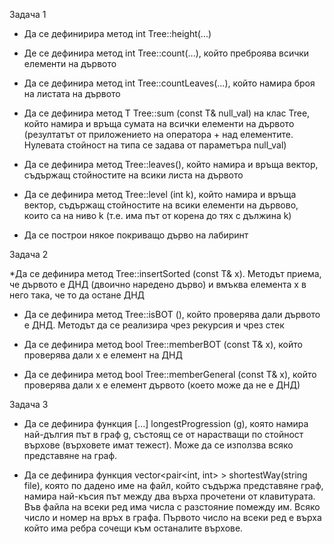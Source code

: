 Задача 1

* Да се дефинирира метод int Tree::height(...)

* Де се дефинира метод int Tree::count(...), който преброява всички елементи на дървото

* Да се дефинира метод int Tree::countLeaves(...), който намира броя на листата на дървото

* Да се дефинира метод T Tree::sum (const T& null_val) на клас Tree, който намира и връща сумата на всички елементи на дървото
  (резултатът от приложението на оператора + над елементите. Нулевата стойност на типа се задава от параметъра null_val)

* Да се дефинира метод Tree::leaves(), който намира и връща вектор, съдържащ стойностите на всики листа на дървото

* Да се дефинира метод Tree::level (int k), който намира и връща вектор, съдържащ стойностите на всики елементи на дървово,
  които са на ниво k (т.е. има път от корена до тях с дължина k)

* Да се построи някое покриващо дърво на лабиринт


Задача 2

 *Да се дефинира метод Tree::insertSorted (const T& x). Методът приема, че дървото е ДНД (двоично наредено дърво) и вмъква
 елемента x в него така, че то да остане ДНД

* Да се дефинира метод Tree::isBOT (), който проверява дали дървото е ДНД. Методът да се реализира чрез рекурсия и чрез стек

* Да се дефинира метод bool Tree::memberBOT (const T& x), който проверява дали x е елемент на ДНД

* Да се дефинира метод bool Tree::memberGeneral (const T& x), който проверява дали x е елемент дървото (което може да не е ДНД)


Задача 3

* Да се дефинира функция [...] lоngestProgression (g), която намира най-дългия път в граф g, състоящ се от нарастващи по
  стойност върхове (върховете имат тежест). Може да се използва всяко представяне на граф.

* Да се дефинира функция vector<pair<int, int> > shоrtestWay(string file), която по дадено име на файл, който съдържа
  представяне граф, намира най-късия път между два върха прочетени от клавитурата. Във файла на всеки ред има числа с
  разстояние помежду им. Всяко число и номер на връх в графа. Първото число на всеки ред е върха който има ребра сочещи към
  останалите върхове.
